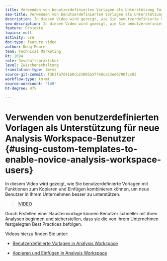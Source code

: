 ```yaml
---
title: Verwenden von benutzerdefinierten Vorlagen als Unterstützung für neue Analysis Workspace-Benutzer
seo-title: Verwenden von benutzerdefinierten Vorlagen als Unterstützung für neue Analysis Workspace-Benutzer
description: In diesem Video wird gezeigt, wie Sie benutzerdefinierte Vorlagen mit Funktionen zum Kopieren und Einfügen kombinieren können, um neue Benutzer in Ihrem Unternehmen besser zu unterstützen.
seo-description: In diesem Video wird gezeigt, wie Sie benutzerdefinierte Vorlagen mit Funktionen zum Kopieren und Einfügen kombinieren können, um neue Benutzer in Ihrem Unternehmen besser zu unterstützen.
feature: Projekte
topics: null
activity: use
doc-type: feature video
author: Doug Moore
team: Technical Marketing
kt: 1694
role: Geschäftspraktiker
level: Zwischenschaltung
translation-type: tm+mt
source-git-commit: f3b3fa7d91b0cb21005b57768ca23ed6700fcc03
workflow-type: tm+mt
source-wordcount: '149'
ht-degree: 97%

---
```



# Verwenden von benutzerdefinierten Vorlagen als Unterstützung für neue Analysis Workspace-Benutzer {#using-custom-templates-to-enable-novice-analysis-workspace-users}

In diesem Video wird gezeigt, wie Sie benutzerdefinierte Vorlagen mit Funktionen zum Kopieren und Einfügen kombinieren können, um neue Benutzer in Ihrem Unternehmen besser zu unterstützen.

>[!VIDEO](https://video.tv.adobe.com/v/23234/?quality=12)

Durch Erstellen einer Bausteinvorlage können Benutzer schneller mit ihren Analysen beginnen und sicherstellen, dass sie die von Ihrem Unternehmen festgelegten Best Practices befolgen.

Videos hierzu finden Sie unter:

* [Benutzerdefinierte Vorlagen in Analysis Workspace](https://experienceleague.adobe.com/docs/analytics-learn/tutorials/analysis-workspace/analysis-workspace-basics/create-manage-custom-templates-in-analysis-workspace.html?lang=de#analysis-workspace)

* [Kopieren und Einfügen in Analysis Workspace](https://experienceleague.adobe.com/docs/analytics-learn/tutorials/analysis-workspace/navigating-workspace-projects/copy-insert-analysis-workspace.html?lang=de#analysis-workspace)
